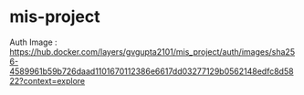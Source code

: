 # mis-project

Auth Image : https://hub.docker.com/layers/gvgupta2101/mis_project/auth/images/sha256-4589961b59b726daad1101670112386e6617dd03277129b0562148edfc8d5822?context=explore
